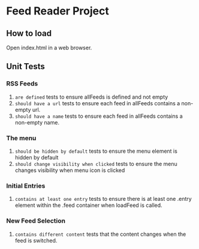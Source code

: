 # Feed Reader Project

## How to load

Open index.html in a web browser.


## Unit Tests

### RSS Feeds

1. `are defined` tests to ensure allFeeds is defined and not empty
1. `should have a url` tests to ensure each feed in allFeeds contains a non-empty url.
1. `should have a name` tests to ensure each feed in allFeeds contains a non-empty name.

### The menu

1. `should be hidden by default` tests to ensure the menu element is hidden by default
1. `should change visibility when clicked` tests to ensure the menu changes visibility when menu icon is clicked

### Initial Entries

1. `contains at least one entry` tests to ensure there is at least one .entry element within the .feed container when loadFeed is called.

### New Feed Selection

1. `contains different content` tests that the content changes when the feed is switched.
